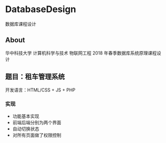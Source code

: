 # DatabaseDesign

数据库课程设计

## About

华中科技大学 计算机科学与技术 物联网工程 2018 年春季数据库系统原理课程设计

## 题目：租车管理系统

开发语言：HTML/CSS + JS + PHP

### 实现

* 功能基本实现
* 前端后端分别为两个界面
* 自动切换状态
* 对所有页面做了权限控制